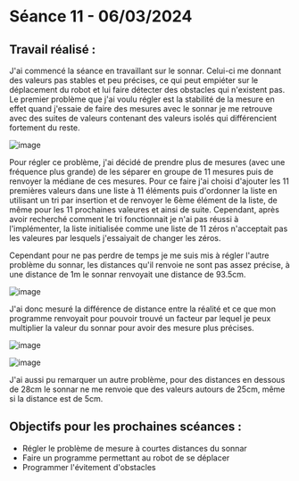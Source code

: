 # **Séance 11 - 06/03/2024**
## Travail réalisé :
J'ai commencé la séance en travaillant sur le sonnar. Celui-ci me donnant des valeurs pas stables et peu précises, ce qui peut empiéter sur le déplacement du robot et lui faire détecter des obstacles qui n'existent pas. Le premier problème que j'ai voulu régler est la stabilité de la mesure en effet quand j'essaie de faire des mesures avec le sonnar je me retrouve avec des suites de valeurs contenant des valeurs isolés qui différencient fortement du reste.

![image](https://github.com/TibaudoRomain/ProjetAR/assets/146826729/148a839a-5d84-46f3-b201-47ead988842b)

Pour régler ce problème, j'ai décidé de prendre plus de mesures (avec une fréquence plus grande) de les séparer en groupe de 11 mesures puis de renvoyer la médiane de ces mesures. Pour ce faire j'ai choisi d'ajouter les 11 premières valeurs dans une liste à 11 éléments puis d'ordonner la liste en utilisant un tri par insertion et de renvoyer le 6ème élément de la liste, de même pour les 11 prochaines valeures et ainsi de suite. Cependant, après avoir recherché comment le tri fonctionnait je n'ai pas réussi à l'implémenter, la liste initialisée comme une liste de 11 zéros n'acceptait pas les valeures par lesquels j'essaiyait de changer les zéros.

Cependant pour ne pas perdre de temps je me suis mis à régler l'autre problème du sonnar, les distances qu'il renvoie ne sont pas assez précise, à une distance de 1m le sonnar renvoyait une distance de 93.5cm. 

![image](https://github.com/TibaudoRomain/ProjetAR/assets/146826729/34d91b14-1b05-4086-b7eb-28777f8b06be)

J'ai donc mesuré la différence de distance entre la réalité et ce que mon programme renvoyait pour pouvoir trouvé un facteur par lequel je peux multiplier la valeur du sonnar pour avoir des mesure plus précises.

![image](https://github.com/TibaudoRomain/ProjetAR/assets/146826729/135d390d-8421-4ecd-8f76-bb9a93006ea6)


![image](https://github.com/TibaudoRomain/ProjetAR/assets/146826729/80fafc83-caf7-4421-ac6e-676069d25e08)

J'ai aussi pu remarquer un autre problème, pour des distances en dessous de 28cm le sonnar ne me renvoie que des valeurs autours de 25cm, même si la distance est de 5cm.

## Objectifs pour les prochaines scéances :
- Régler le problème de mesure à courtes distances du sonnar
- Faire un programme permettant au robot de se déplacer
- Programmer l'évitement d'obstacles
